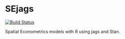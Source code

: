 # SEjags

[![Build Status](https://travis-ci.org/becarioprecario/SEjags.svg?branch=master)](https://travis-ci.org/becarioprecario/SEjags)

Spatial Econometrics models with R using jags and Stan.
